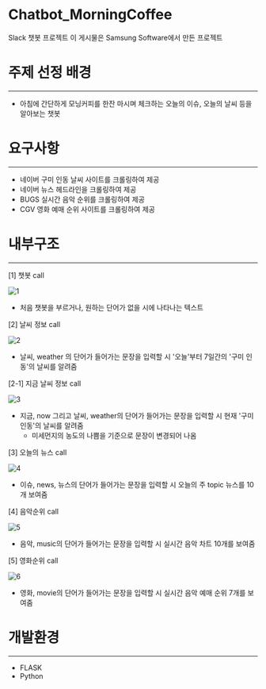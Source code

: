 Chatbot_MorningCoffee
=====================
Slack 챗봇 프로젝트
이 게시물은 Samsung Software에서 만든 프로젝트

# 주제 선정 배경
-------------
- 아침에 간단하게 모닝커피를 한잔 마시며 체크하는 오늘의 이슈, 오늘의 날씨 등을 알아보는 챗봇

# 요구사항
-------
- 네이버 구미 인동 날씨 사이트를 크롤링하여 제공
- 네이버 뉴스 헤드라인을 크롤링하여 제공
- BUGS 실시간 음악 순위를 크롤링하여 제공
- CGV 영화 예매 순위 사이트를 크롤링하여 제공


# 내부구조
-------
[1] 챗봇 call

![1](https://user-images.githubusercontent.com/46041410/50432491-6d0c5a00-0915-11e9-91b6-d49f3834cca9.PNG)

- 처음 챗봇을 부르거나, 원하는 단어가 없을 시에 나타나는 텍스트

[2] 날씨 정보 call

![2](https://user-images.githubusercontent.com/46041410/50432502-87463800-0915-11e9-8acf-7e7d02eb34ae.PNG)
- 날씨, weather 의 단어가 들어가는 문장을 입력할 시 '오늘'부터 7일간의 '구미 인동'의 날씨를 알려줌

[2-1] 지금 날씨 정보 call


![3](https://user-images.githubusercontent.com/46041410/50432508-8ad9bf00-0915-11e9-97dc-e0133d7b7c22.PNG)

- 지금, now 그리고 날씨, weather의 단어가 들어가는 문장을 입력할 시 현재 '구미 인동'의 날씨를 알려줌
  - 미세먼지의 농도의 나쁨을 기준으로 문장이 변경되어 나옴
  
[3] 오늘의 뉴스 call


![4](https://user-images.githubusercontent.com/46041410/50432504-89a89200-0915-11e9-8673-31f72500f96e.PNG)
- 이슈, news, 뉴스의 단어가 들어가는 문장을 입력할 시 오늘의 주 topic 뉴스를 10개 보여줌

[4] 음악순위 call


![5](https://user-images.githubusercontent.com/46041410/50432505-89a89200-0915-11e9-84f1-56b9726a3682.PNG)
- 음악, music의 단어가 들어가는 문장을 입력할 시 실시간 음악 차트 10개를 보여줌

[5] 영화순위 call


![6](https://user-images.githubusercontent.com/46041410/50432506-8a412880-0915-11e9-9935-de81c214fd32.PNG)
- 영화, movie의 단어가 들어가는 문장을 입력할 시 실시간 음악 예매 순위 7개를 보여줌

  

# 개발환경 
-------- 
- FLASK
- Python

